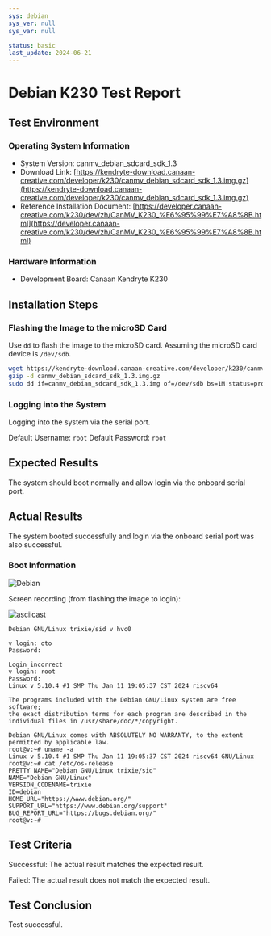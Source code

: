 ```yaml
---
sys: debian
sys_ver: null
sys_var: null

status: basic
last_update: 2024-06-21
---
```


# Debian K230 Test Report

## Test Environment

### Operating System Information

- System Version: canmv_debian_sdcard_sdk_1.3
- Download Link: [https://kendryte-download.canaan-creative.com/developer/k230/canmv_debian_sdcard_sdk_1.3.img.gz](https://kendryte-download.canaan-creative.com/developer/k230/canmv_debian_sdcard_sdk_1.3.img.gz)
- Reference Installation Document: [https://developer.canaan-creative.com/k230/dev/zh/CanMV_K230_%E6%95%99%E7%A8%8B.html](https://developer.canaan-creative.com/k230/dev/zh/CanMV_K230_%E6%95%99%E7%A8%8B.html)

### Hardware Information

- Development Board: Canaan Kendryte K230

## Installation Steps

### Flashing the Image to the microSD Card

Use `dd` to flash the image to the microSD card. Assuming the microSD card device is `/dev/sdb`.

```bash
wget https://kendryte-download.canaan-creative.com/developer/k230/canmv_debian_sdcard_sdk_1.3.img.gz
gzip -d canmv_debian_sdcard_sdk_1.3.img.gz
sudo dd if=canmv_debian_sdcard_sdk_1.3.img of=/dev/sdb bs=1M status=progress oflag=sync
```

### Logging into the System

Logging into the system via the serial port.

Default Username: `root`
Default Password: `root`

## Expected Results

The system should boot normally and allow login via the onboard serial port.

## Actual Results

The system booted successfully and login via the onboard serial port was also successful.

### Boot Information

![Debian](image.png)

Screen recording (from flashing the image to login):

[![asciicast](https://asciinema.org/a/WT2Nz2w7OubHlHaQMEpJZCD8x.svg)](https://asciinema.org/a/WT2Nz2w7OubHlHaQMEpJZCD8x)

```log
Debian GNU/Linux trixie/sid v hvc0

v login: oto
Password: 

Login incorrect
v login: root
Password: 
Linux v 5.10.4 #1 SMP Thu Jan 11 19:05:37 CST 2024 riscv64

The programs included with the Debian GNU/Linux system are free software;
the exact distribution terms for each program are described in the
individual files in /usr/share/doc/*/copyright.

Debian GNU/Linux comes with ABSOLUTELY NO WARRANTY, to the extent
permitted by applicable law.
root@v:~# uname -a
Linux v 5.10.4 #1 SMP Thu Jan 11 19:05:37 CST 2024 riscv64 GNU/Linux
root@v:~# cat /etc/os-release 
PRETTY_NAME="Debian GNU/Linux trixie/sid"
NAME="Debian GNU/Linux"
VERSION_CODENAME=trixie
ID=debian
HOME_URL="https://www.debian.org/"
SUPPORT_URL="https://www.debian.org/support"
BUG_REPORT_URL="https://bugs.debian.org/"
root@v:~# 

```

## Test Criteria

Successful: The actual result matches the expected result.

Failed: The actual result does not match the expected result.

## Test Conclusion

Test successful.
